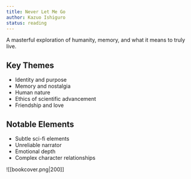```yaml
---
title: Never Let Me Go
author: Kazuo Ishiguro
status: reading
---
```


A masterful exploration of humanity, memory, and what it means to truly live.

## Key Themes

- Identity and purpose
- Memory and nostalgia
- Human nature
- Ethics of scientific advancement
- Friendship and love

## Notable Elements

- Subtle sci-fi elements
- Unreliable narrator
- Emotional depth
- Complex character relationships

![[bookcover.png|200]]
